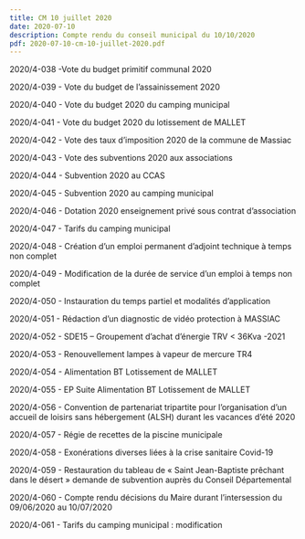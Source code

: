 ```yaml
---
title: CM 10 juillet 2020
date: 2020-07-10
description: Compte rendu du conseil municipal du 10/10/2020
pdf: 2020-07-10-cm-10-juillet-2020.pdf
---
```

2020/4-038 -Vote du budget primitif communal 2020

2020/4-039 - Vote du budget de l’assainissement 2020

2020/4-040 - Vote du budget 2020 du camping municipal

2020/4-041 - Vote du budget 2020 du lotissement de MALLET

2020/4-042 - Vote des taux d’imposition 2020 de la commune de Massiac

2020/4-043 - Vote des subventions 2020 aux associations

2020/4-044 - Subvention 2020 au CCAS

2020/4-045 - Subvention 2020 au camping municipal

2020/4-046 - Dotation 2020 enseignement privé sous contrat d’association

2020/4-047 - Tarifs du camping municipal

2020/4-048 - Création d’un emploi permanent d’adjoint technique à temps non complet

2020/4-049 - Modification de la durée de service d’un emploi à temps non complet

2020/4-050 - Instauration du temps partiel et modalités d’application

2020/4-051 - Rédaction d’un diagnostic de vidéo protection à MASSIAC

2020/4-052 - SDE15 – Groupement d’achat d’énergie TRV < 36Kva -2021

2020/4-053 - Renouvellement lampes à vapeur de mercure TR4

2020/4-054 - Alimentation BT Lotissement de MALLET

2020/4-055 - EP Suite Alimentation BT Lotissement de MALLET

2020/4-056 - Convention de partenariat tripartite pour l’organisation d’un accueil de loisirs sans hébergement (ALSH) durant les vacances d’été 2020


2020/4-057 - Régie de recettes de la piscine municipale


2020/4-058 - Exonérations diverses liées à la crise sanitaire Covid-19


2020/4-059 - Restauration du tableau de « Saint Jean-Baptiste prêchant dans le désert » demande de subvention auprès du Conseil Départemental


2020/4-060 - Compte rendu décisions du Maire durant l’intersession du 09/06/2020 au 10/07/2020


2020/4-061 - Tarifs du camping municipal : modification